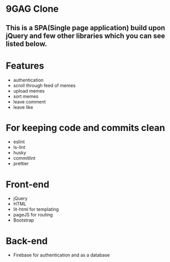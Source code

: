 <h1> 9GAG Clone </h1>

<h2> This is a SPA(Single page application) build upon jQuery and few other libraries which you can see listed below. </h2>

<h1>Features</h1>
    <ul>
    <li>authentication</li>
    <li>scroll through feed of memes</li>
    <li>upload memes</li>
    <li>sort memes</li>
    <li>leave comment</li>
    <li>leave like</li>
    </ul>

<h1>For keeping code and commits clean</h1>
    <ul>
    <li>eslint</li>
    <li>ls-lint</li>
    <li>husky</li>
    <li>commitlint</li>
    <li>prettier</li>
    </ul>

<h1>Front-end</h1>
<ul>
<li>jQuery</li>
<li>HTML</li>
    <li>lit-html for templating</li>
    <li>pageJS for routing</li>
    <li>Bootstrap</li>
</ul>

<h1>Back-end</h1>
<ul>
<li>Firebase for authentication and as a database</li>
</ul>
